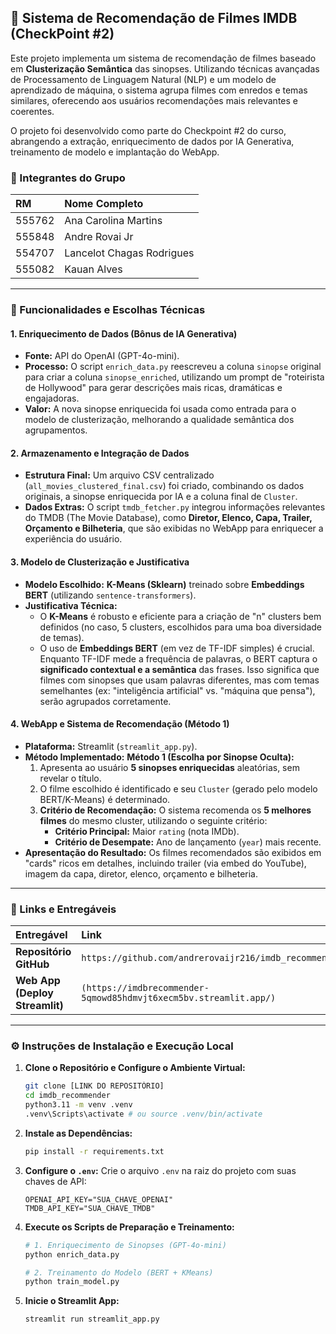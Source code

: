 ## 🚀 Sistema de Recomendação de Filmes IMDB (CheckPoint #2)

Este projeto implementa um sistema de recomendação de filmes baseado em **Clusterização Semântica** das sinopses. Utilizando técnicas avançadas de Processamento de Linguagem Natural (NLP) e um modelo de aprendizado de máquina, o sistema agrupa filmes com enredos e temas similares, oferecendo aos usuários recomendações mais relevantes e coerentes.

O projeto foi desenvolvido como parte do Checkpoint #2 do curso, abrangendo a extração, enriquecimento de dados por IA Generativa, treinamento de modelo e implantação do WebApp.

### 👥 Integrantes do Grupo

| RM | Nome Completo |
| :--- | :--- |
| 555762 | Ana Carolina Martins |
| 555848 | Andre Rovai Jr |
| 554707 | Lancelot Chagas Rodrigues |
| 555082 | Kauan Alves |

---

### 🌟 Funcionalidades e Escolhas Técnicas

#### 1. Enriquecimento de Dados (Bônus de IA Generativa)

*   **Fonte:** API do OpenAI (GPT-4o-mini).
*   **Processo:** O script `enrich_data.py` reescreveu a coluna `sinopse` original para criar a coluna `sinopse_enriched`, utilizando um prompt de "roteirista de Hollywood" para gerar descrições mais ricas, dramáticas e engajadoras.
*   **Valor:** A nova sinopse enriquecida foi usada como entrada para o modelo de clusterização, melhorando a qualidade semântica dos agrupamentos.

#### 2. Armazenamento e Integração de Dados

*   **Estrutura Final:** Um arquivo CSV centralizado (`all_movies_clustered_final.csv`) foi criado, combinando os dados originais, a sinopse enriquecida por IA e a coluna final de `Cluster`.
*   **Dados Extras:** O script `tmdb_fetcher.py` integrou informações relevantes do TMDB (The Movie Database), como **Diretor, Elenco, Capa, Trailer, Orçamento e Bilheteria**, que são exibidas no WebApp para enriquecer a experiência do usuário.

#### 3. Modelo de Clusterização e Justificativa

*   **Modelo Escolhido:** **K-Means (Sklearn)** treinado sobre **Embeddings BERT** (utilizando `sentence-transformers`).
*   **Justificativa Técnica:**
    *   O **K-Means** é robusto e eficiente para a criação de "n" clusters bem definidos (no caso, 5 clusters, escolhidos para uma boa diversidade de temas).
    *   O uso de **Embeddings BERT** (em vez de TF-IDF simples) é crucial. Enquanto TF-IDF mede a frequência de palavras, o BERT captura o **significado contextual e a semântica** das frases. Isso significa que filmes com sinopses que usam palavras diferentes, mas com temas semelhantes (ex: "inteligência artificial" vs. "máquina que pensa"), serão agrupados corretamente.

#### 4. WebApp e Sistema de Recomendação (Método 1)

*   **Plataforma:** Streamlit (`streamlit_app.py`).
*   **Método Implementado:** **Método 1 (Escolha por Sinopse Oculta):**
    1.  Apresenta ao usuário **5 sinopses enriquecidas** aleatórias, sem revelar o título.
    2.  O filme escolhido é identificado e seu `Cluster` (gerado pelo modelo BERT/K-Means) é determinado.
    3.  **Critério de Recomendação:** O sistema recomenda os **5 melhores filmes** do mesmo cluster, utilizando o seguinte critério:
        *   **Critério Principal:** Maior `rating` (nota IMDb).
        *   **Critério de Desempate:** Ano de lançamento (`year`) mais recente.
*   **Apresentação do Resultado:** Os filmes recomendados são exibidos em "cards" ricos em detalhes, incluindo trailer (via embed do YouTube), imagem da capa, diretor, elenco, orçamento e bilheteria.

---

### 🔗 Links e Entregáveis

| Entregável | Link |
| :--- | :--- |
| **Repositório GitHub** | `https://github.com/andrerovaijr216/imdb_recommender.git` |
| **Web App (Deploy Streamlit)** | `(https://imdbrecommender-5qmowd85hdmvjt6xecm5bv.streamlit.app/)` |

---

### ⚙️ Instruções de Instalação e Execução Local

1.  **Clone o Repositório e Configure o Ambiente Virtual:**
    ```bash
    git clone [LINK DO REPOSITÓRIO]
    cd imdb_recommender
    python3.11 -m venv .venv
    .venv\Scripts\activate # ou source .venv/bin/activate
    ```

2.  **Instale as Dependências:**
    ```bash
    pip install -r requirements.txt
    ```

3.  **Configure o `.env`:**
    Crie o arquivo `.env` na raiz do projeto com suas chaves de API:
    ```
    OPENAI_API_KEY="SUA_CHAVE_OPENAI"
    TMDB_API_KEY="SUA_CHAVE_TMDB"
    ```

4.  **Execute os Scripts de Preparação e Treinamento:**
    ```bash
    # 1. Enriquecimento de Sinopses (GPT-4o-mini)
    python enrich_data.py
    
    # 2. Treinamento do Modelo (BERT + KMeans)
    python train_model.py
    ```

5.  **Inicie o Streamlit App:**
    ```bash
    streamlit run streamlit_app.py
    ```
